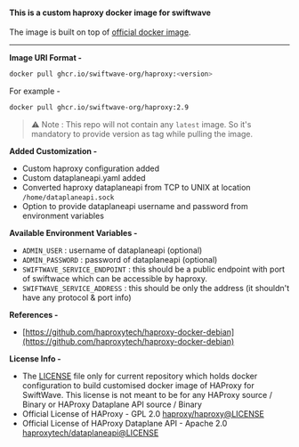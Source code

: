 #### This is a custom haproxy docker image for swiftwave

The image is built on top of [official docker image](https://hub.docker.com/r/haproxytech/haproxy-debian).

---

**Image URI Format -**

```bash
docker pull ghcr.io/swiftwave-org/haproxy:<version>
```
For example - 
```bash
docker pull ghcr.io/swiftwave-org/haproxy:2.9
```

> ⚠️ Note : This repo will not contain any `latest` image. So it's mandatory to provide version as tag while pulling the image.

**Added Customization -**
- Custom haproxy configuration added
- Custom dataplaneapi.yaml added
- Converted haproxy dataplaneapi from TCP to UNIX at location `/home/dataplaneapi.sock`
- Option to provide dataplaneapi username and password from environment variables

**Available Environment Variables -**
- `ADMIN_USER` : username of dataplaneapi (optional)
- `ADMIN_PASSWORD` : password of dataplaneapi (optional)
- `SWIFTWAVE_SERVICE_ENDPOINT` : this should be a public endpoint with port of swiftwace which can be accessible by haproxy.
- `SWIFTWAVE_SERVICE_ADDRESS` : this should be only the address (it shouldn't have any protocol & port info)

**References -**
- [https://github.com/haproxytech/haproxy-docker-debian](https://github.com/haproxytech/haproxy-docker-debian)

**License Info -**
- The [LICENSE](https://github.com/swiftwave-org/haproxy/blob/main/LICENSE) file only for current repository which holds docker configuration to build customised docker image of HAProxy for SwiftWave. This license is not meant to be for any HAProxy source / Binary or HAProxy Dataplane API source / Binary
- Official License of HAProxy - GPL 2.0 [haproxy/haproxy@LICENSE](https://github.com/haproxy/haproxy/blob/master/LICENSE)
- Official License of HAProxy Dataplane API - Apache 2.0 [haproxytech/dataplaneapi@LICENSE](https://github.com/haproxytech/dataplaneapi/blob/master/LICENSE)
